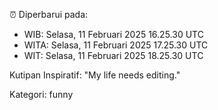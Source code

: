 ⏰ Diperbarui pada:
- WIB: Selasa, 11 Februari 2025 16.25.30 UTC
- WITA: Selasa, 11 Februari 2025 17.25.30 UTC
- WIT: Selasa, 11 Februari 2025 18.25.30 UTC

Kutipan Inspiratif:
"My life needs editing."


Kategori: funny

